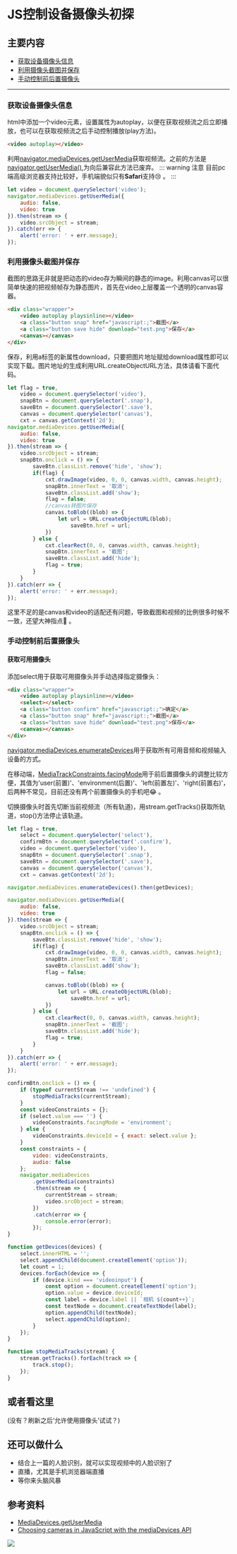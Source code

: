 # JS控制设备摄像头初探

## 主要内容
- [获取设备摄像头信息](#获取设备摄像头信息)
- [利用摄像头截图并保存](#利用摄像头截图并保存)
- [手动控制前后置摄像头](#手动控制前后置摄像头)

<hr>

### 获取设备摄像头信息
html中添加一个video元素，设置属性为autoplay，以便在获取视频流之后立即播放，也可以在获取视频流之后手动控制播放(play方法)。

```html
<video autoplay></video>
```

利用[navigator.mediaDevices.getUserMedia](https://developer.mozilla.org/zh-CN/docs/Web/API/MediaDevices/getUserMedia)获取视频流。之前的方法是[navigator.getUserMedia()](https://developer.mozilla.org/zh-CN/docs/Web/API/Navigator/getUserMedia),为向后兼容此方法已废弃。
::: warning 注意
目前pc端高级浏览器支持比较好，手机端貌似只有**Safari**支持:cry: 。
:::

```js
let video = document.querySelector('video');
navigator.mediaDevices.getUserMedia({ 
    audio: false, 
    video: true
}).then(stream => {
    video.srcObject = stream;
}).catch(err => {
    alert('error: ' + err.message);
});
```
<show-in-codepen :href="'https://codepen.io/_tianxia/pen/odMNxa'"></show-in-codepen>

### 利用摄像头截图并保存
截图的思路无非就是把动态的video存为瞬间的静态的image。利用canvas可以很简单快速的把视频帧存为静态图片，首先在video上层覆盖一个透明的canvas容器。
```html
<div class="wrapper">
    <video autoplay playsinline></video>
    <a class="button snap" href="javascript:;">截图</a>
    <a class="button save hide" download="test.png">保存</a>
    <canvas></canvas>
</div>
```
保存，利用a标签的新属性download，只要把图片地址赋给download属性即可以实现下载。图片地址的生成利用URL.createObjectURL方法，具体请看下面代码。
```js
let flag = true,
    video = document.querySelector('video'),
    snapBtn = document.querySelector('.snap'),
    saveBtn = document.querySelector('.save'),
    canvas = document.querySelector('canvas'),
    cxt = canvas.getContext('2d');
navigator.mediaDevices.getUserMedia({ 
    audio: false, 
    video: true
}).then(stream => {
    video.srcObject = stream;
    snapBtn.onclick = () => {
        saveBtn.classList.remove('hide', 'show');
        if(flag) {
            cxt.drawImage(video, 0, 0, canvas.width, canvas.height);
            snapBtn.innerText = '取消';
            saveBtn.classList.add('show');
            flag = false;
            //canvas转图片保存
            canvas.toBlob((blob) => {
                let url = URL.createObjectURL(blob);
                    saveBtn.href = url;
            })
        } else {
            cxt.clearRect(0, 0, canvas.width, canvas.height);
            snapBtn.innerText = '截图';
            saveBtn.classList.add('hide');
            flag = true;
        }
    }
}).catch(err => {
    alert('error: ' + err.message);
});
```
这里不足的是canvas和video的适配还有问题，导致截图和视频的比例很多时候不一致，还望大神指点:pray: 。

<show-in-codepen :href="'https://codepen.io/_tianxia/pen/YLjPNq'"></show-in-codepen>

### 手动控制前后置摄像头

#### 获取可用摄像头
添加select用于获取可用摄像头并手动选择指定摄像头：
```html
<div class="wrapper">
    <video autoplay playsinline></video>
    <select></select>
    <a class="button confirm" href="javascript:;">确定</a>
    <a class="button snap" href="javascript:;">截图</a>
    <a class="button save hide" download="test.png">保存</a>
    <canvas></canvas>
</div>
```
[navigator.mediaDevices.enumerateDevices](https://developer.mozilla.org/zh-CN/docs/Web/API/MediaDevices/enumerateDevices)用于获取所有可用音频和视频输入设备的方式。

在移动端，[MediaTrackConstraints.facingMode](https://developer.mozilla.org/en-US/docs/Web/API/MediaTrackConstraints/facingModes)用于前后置摄像头的调整比较方便，其值为'user(前置)'、'environment(后置)'、'left(前置左)'、'right(前置右)'，后两种不常见，目前还没有两个前置摄像头的手机吧:joy: 。

切换摄像头时首先切断当前视频流（所有轨道)，用stream.getTracks()获取所轨道，stop()方法停止该轨道。
```js
let flag = true,
    select = document.querySelector('select'),
    confirmBtn = document.querySelector('.confirm'),
    video = document.querySelector('video'),
    snapBtn = document.querySelector('.snap'),
    saveBtn = document.querySelector('.save'),
    canvas = document.querySelector('canvas'),
    cxt = canvas.getContext('2d');

navigator.mediaDevices.enumerateDevices().then(getDevices);

navigator.mediaDevices.getUserMedia({ 
    audio: false, 
    video: true
}).then(stream => {
    video.srcObject = stream;
    snapBtn.onclick = () => {
        saveBtn.classList.remove('hide', 'show');
        if(flag) {
            cxt.drawImage(video, 0, 0, canvas.width, canvas.height);
            snapBtn.innerText = '取消';
            saveBtn.classList.add('show');
            flag = false;

            canvas.toBlob((blob) => {
                let url = URL.createObjectURL(blob);
                    saveBtn.href = url;
            })
        } else {
            cxt.clearRect(0, 0, canvas.width, canvas.height);
            snapBtn.innerText = '截图';
            saveBtn.classList.add('hide');
            flag = true;
        }
    }
}).catch(err => {
    alert('error: ' + err.message);
});

confirmBtn.onclick = () => {
    if (typeof currentStream !== 'undefined') {
        stopMediaTracks(currentStream);
    }
    const videoConstraints = {};
    if (select.value === '') {
        videoConstraints.facingMode = 'environment';
    } else {
        videoConstraints.deviceId = { exact: select.value };
    }
    const constraints = {
        video: videoConstraints,
        audio: false
    };
    navigator.mediaDevices
        .getUserMedia(constraints)
        .then(stream => {
            currentStream = stream;
            video.srcObject = stream;
        })
        .catch(error => {
            console.error(error);
        });
}

function getDevices(devices) {
    select.innerHTML = '';
    select.appendChild(document.createElement('option'));
    let count = 1;
    devices.forEach(device => {
        if (device.kind === 'videoinput') {
            const option = document.createElement('option');
            option.value = device.deviceId;
            const label = device.label || `相机 ${count++}`;
            const textNode = document.createTextNode(label);
            option.appendChild(textNode);
            select.appendChild(option);
        }
    });
}

function stopMediaTracks(stream) {
    stream.getTracks().forEach(track => {
        track.stop();
    });
}
``` 
<show-in-codepen :href="'https://codepen.io/_tianxia/pen/aGjvqa'"></show-in-codepen>

## 或者看这里
(没有？刷新之后‘允许使用摄像头’试试？)
<my-iframe :src="'https://xiaotianxia.github.io/demos-2018/camera-in-js/index.html'"></my-iframe>

## 还可以做什么
- 结合上一篇的人脸识别，就可以实现视频中的人脸识别了 
- 直播，尤其是手机浏览器端直播
- 等你来头脑风暴

## 参考资料
- [MediaDevices.getUserMedia](https://developer.mozilla.org/zh-CN/docs/Web/API/MediaDevices/getUserMedia)
- [Choosing cameras in JavaScript with the mediaDevices API](https://www.twilio.com/blog/2018/04/choosing-cameras-javascript-mediadevices-api.html)

[![](https://badge.juejin.im/entry/5afa4cfa51882542ab4a0d36/likes.svg?style=flat-square)](https://juejin.im/entry/5afa4cfa51882542ab4a0d36/detail)

<comment-tool></comment-tool>